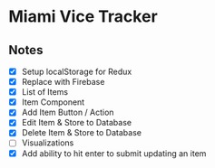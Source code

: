 # Miami Vice Tracker

## Notes

- [x] Setup localStorage for Redux
- [x] Replace with Firebase
- [x] List of Items
- [x] Item Component
- [x] Add Item Button / Action
- [x] Edit Item & Store to Database
- [x] Delete Item & Store to Database
- [ ] Visualizations
- [x] Add ability to hit enter to submit updating an item

